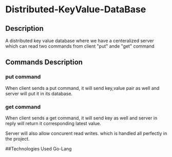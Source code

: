# Distributed-KeyValue-DataBase


## Description
A distributed key value database where we have a centeralized server which can read two commands from client "put" ande "get" command

## Commands Description
### put command
When client sends a put command, it will send key,value pair as well and server will put it in its database.
### get command
When client sends a get command, it will send key as well and server in reply will return it corresponding latest value.

Server will also allow concurent read writes. which is handled all perfectly in the project.

##Technologies Used
Go-Lang
